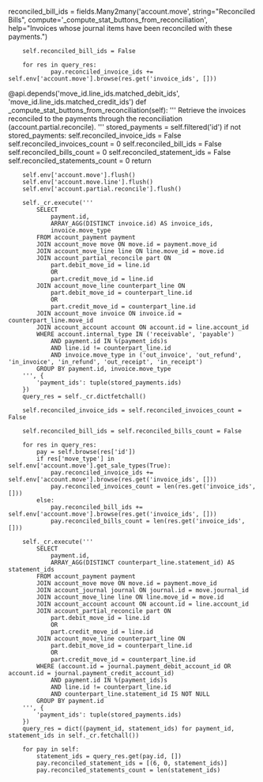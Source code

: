 reconciled_bill_ids = fields.Many2many('account.move', string="Reconciled Bills",
                                        compute='_compute_stat_buttons_from_reconciliation',
                                        help="Invoices whose journal items have been reconciled with these payments.")


        self.reconciled_bill_ids = False
        
        for res in query_res:
                pay.reconciled_invoice_ids += self.env['account.move'].browse(res.get('invoice_ids', []))



   @api.depends('move_id.line_ids.matched_debit_ids', 'move_id.line_ids.matched_credit_ids')
    def _compute_stat_buttons_from_reconciliation(self):
        ''' Retrieve the invoices reconciled to the payments through the reconciliation (account.partial.reconcile). '''
        stored_payments = self.filtered('id')
        if not stored_payments:
            self.reconciled_invoice_ids = False
            self.reconciled_invoices_count = 0
            self.reconciled_bill_ids = False
            self.reconciled_bills_count = 0
            self.reconciled_statement_ids = False
            self.reconciled_statements_count = 0
            return

        self.env['account.move'].flush()
        self.env['account.move.line'].flush()
        self.env['account.partial.reconcile'].flush()

        self._cr.execute('''
            SELECT
                payment.id,
                ARRAY_AGG(DISTINCT invoice.id) AS invoice_ids,
                invoice.move_type
            FROM account_payment payment
            JOIN account_move move ON move.id = payment.move_id
            JOIN account_move_line line ON line.move_id = move.id
            JOIN account_partial_reconcile part ON
                part.debit_move_id = line.id
                OR
                part.credit_move_id = line.id
            JOIN account_move_line counterpart_line ON
                part.debit_move_id = counterpart_line.id
                OR
                part.credit_move_id = counterpart_line.id
            JOIN account_move invoice ON invoice.id = counterpart_line.move_id
            JOIN account_account account ON account.id = line.account_id
            WHERE account.internal_type IN ('receivable', 'payable')
                AND payment.id IN %(payment_ids)s
                AND line.id != counterpart_line.id
                AND invoice.move_type in ('out_invoice', 'out_refund', 'in_invoice', 'in_refund', 'out_receipt', 'in_receipt')
            GROUP BY payment.id, invoice.move_type
        ''', {
            'payment_ids': tuple(stored_payments.ids)
        })
        query_res = self._cr.dictfetchall()
        
        self.reconciled_invoice_ids = self.reconciled_invoices_count = False
        
        self.reconciled_bill_ids = self.reconciled_bills_count = False
        
        for res in query_res:
            pay = self.browse(res['id'])
            if res['move_type'] in self.env['account.move'].get_sale_types(True):
                pay.reconciled_invoice_ids += self.env['account.move'].browse(res.get('invoice_ids', []))
                pay.reconciled_invoices_count = len(res.get('invoice_ids', []))
            else:
                pay.reconciled_bill_ids += self.env['account.move'].browse(res.get('invoice_ids', []))
                pay.reconciled_bills_count = len(res.get('invoice_ids', []))

        self._cr.execute('''
            SELECT
                payment.id,
                ARRAY_AGG(DISTINCT counterpart_line.statement_id) AS statement_ids
            FROM account_payment payment
            JOIN account_move move ON move.id = payment.move_id
            JOIN account_journal journal ON journal.id = move.journal_id
            JOIN account_move_line line ON line.move_id = move.id
            JOIN account_account account ON account.id = line.account_id
            JOIN account_partial_reconcile part ON
                part.debit_move_id = line.id
                OR
                part.credit_move_id = line.id
            JOIN account_move_line counterpart_line ON
                part.debit_move_id = counterpart_line.id
                OR
                part.credit_move_id = counterpart_line.id
            WHERE (account.id = journal.payment_debit_account_id OR account.id = journal.payment_credit_account_id)
                AND payment.id IN %(payment_ids)s
                AND line.id != counterpart_line.id
                AND counterpart_line.statement_id IS NOT NULL
            GROUP BY payment.id
        ''', {
            'payment_ids': tuple(stored_payments.ids)
        })
        query_res = dict((payment_id, statement_ids) for payment_id, statement_ids in self._cr.fetchall())

        for pay in self:
            statement_ids = query_res.get(pay.id, [])
            pay.reconciled_statement_ids = [(6, 0, statement_ids)]
            pay.reconciled_statements_count = len(statement_ids)
